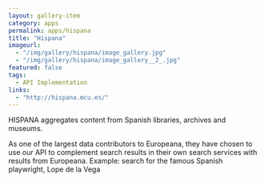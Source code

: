 ```yaml
---
layout: gallery-item
category: apps
permalink: apps/hispana
title: "Hispana"
imageurl:
  - "/img/gallery/hispana/image_gallery.jpg"
  - "/img/gallery/hispana/image_gallery__2_.jpg"
featured: false
tags: 
  - API Implementation
links:
  - "http://hispana.mcu.es/"
---
```


HISPANA aggregates content from Spanish libraries, archives and museums. 

As one of the largest data contributors to Europeana, they have chosen to use our API to complement search results in their own search services with results from Europeana. Example: search for the famous Spanish playwright, Lope de la Vega
